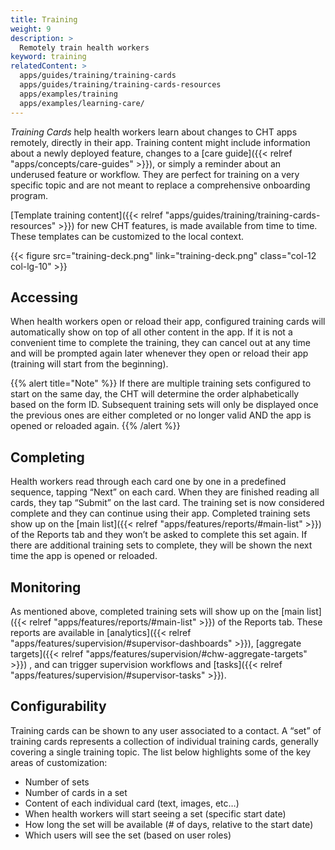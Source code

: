 ```yaml
---
title: Training
weight: 9
description: >
  Remotely train health workers
keyword: training
relatedContent: >
  apps/guides/training/training-cards
  apps/guides/training/training-cards-resources
  apps/examples/training
  apps/examples/learning-care/
---
```


*Training Cards* help health workers learn about changes to CHT apps remotely, directly in their app. Training content might include information about a newly deployed feature, changes to a [care guide]({{< relref "apps/concepts/care-guides" >}}), or simply a reminder about an underused feature or workflow. They are perfect for training on a very specific topic and are not meant to replace a comprehensive onboarding program.

[Template training content]({{< relref "apps/guides/training/training-cards-resources" >}}) for new CHT features, is made available from time to time. These templates can be customized to the local context.

{{< figure src="training-deck.png" link="training-deck.png" class="col-12 col-lg-10" >}}
 

## Accessing

When health workers open or reload their app, configured training cards will automatically show on top of all other content in the app. If it is not a convenient time to complete the training, they can cancel out at any time and will be prompted again later whenever they open or reload their app (training will start from the beginning). 

{{% alert title="Note" %}} If there are multiple training sets configured to start on the same day, the CHT will determine the order alphabetically based on the form ID. Subsequent training sets will only be displayed once the previous ones are either completed or no longer valid AND the app is opened or reloaded again. {{% /alert %}}

## Completing

Health workers read through each card one by one in a predefined sequence, tapping “Next” on each card. When they are finished reading all cards, they tap “Submit” on the last card. The training set is now considered complete and they can continue using their app. Completed training sets show up on the [main list]({{< relref "apps/features/reports/#main-list" >}}) of the Reports tab and they won’t be asked to complete this set again. If there are additional training sets to complete, they will be shown the next time the app is opened or reloaded.

## Monitoring

As mentioned above, completed training sets will show up on the [main list]({{< relref "apps/features/reports/#main-list" >}}) of the Reports tab. These reports are available in [analytics]({{< relref "apps/features/supervision/#supervisor-dashboards" >}}), [aggregate targets]({{< relref "apps/features/supervision/#chw-aggregate-targets" >}}) , and can trigger supervision workflows and [tasks]({{< relref "apps/features/supervision/#supervisor-tasks" >}}).

## Configurability
Training cards can be shown to any user associated to a contact. A “set” of training cards represents a collection of individual training cards, generally covering a single training topic. The list below highlights some of the key areas of customization:

- Number of sets
- Number of cards in a set
- Content of each individual card (text, images, etc…)
- When health workers will start seeing a set (specific start date)
- How long the set will be available (# of days, relative to the start date)
- Which users will see the set (based on user roles)
